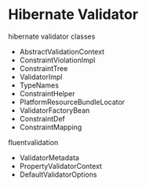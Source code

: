 # Hibernate Validator 

hibernate validator classes
- AbstractValidationContext
- ConstraintViolationImpl
- ConstraintTree
- ValidatorImpl
- TypeNames
- ConstraintHelper
- PlatformResourceBundleLocator
- ValidatorFactoryBean
- ConstraintDef
- ConstraintMapping


fluentvalidation
- ValidatorMetadata
- PropertyValidatorContext
- DefaultValidatorOptions
